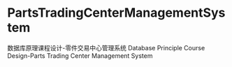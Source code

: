 # PartsTradingCenterManagementSystem
 数据库原理课程设计-零件交易中心管理系统
 Database Principle Course Design-Parts Trading Center Management System
